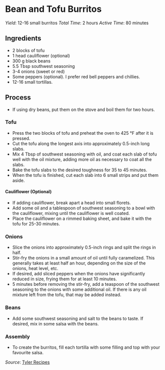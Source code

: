 Bean and Tofu Burritos
======================

*Yield*: 12-16 small burritos
*Total Time*: 2 hours
*Active Time*: 80 minutes

## Ingredients

* 2 blocks of tofu
* 1 head cauliflower (optional)
* 300 g black beans
* 5.5 Tbsp southwest seasoning
* 3-4 onions (sweet or red)
* Some peppers (optional). I prefer red bell peppers and chillies.
* 12-16 small tortillas.

## Process

* If using dry beans, put them on the stove and boil them for two hours.

### Tofu

* Press the two blocks of tofu and preheat the oven to 425 °F after it is pressed.
* Cut the tofu along the longest axis into approximately 0.5-inch long slabs.
* Mix 4 Tbsp of southwest seasoning with oil, and coat each slab of tofu well with the
  oil mixture, adding more oil as necessary to coat all the slabs.
* Bake the tofu slabs to the desired toughness for 35 to 45 minutes.
* When the tofu is finished, cut each slab into 6 small strips and put them aside.

#### Cauliflower (Optional)

* If adding cauliflower, break apart a head into small florets.
* Add some oil and a tablespoon of southwest seasoning to a bowl with
  the cauliflower, mixing until the cauliflower is well coated.
* Place the cauliflower on a rimmed baking sheet, and bake it with the tofu for
  25-30 minutes.

### Onions

* Slice the onions into approximately 0.5-inch rings and split the rings in half.
* Stir-fry the onions in a small amount of oil until fully caramelized. This generally
  takes at least half an hour, depending on the size of the onions, heat level, etc.
* If desired, add sliced peppers when the onions have significantly reduced in size, frying them
  for at least 10 minutes.
* 5 minutes before removing the stir-fry, add a teaspoon of the southwest seasoning to the onions
  with some additional oil. If there is any oil mixture left from the tofu, that may be added instead.

### Beans

* Add some southwest seasoning and salt to the beans to taste. If desired, mix in some salsa with the
  beans.

### Assembly

* To create the burritos, fill each tortilla with some filling and top with your favourite salsa.

*Source*: [Tyler Recipes](https://github.com/tylerreisinger/recipes)
